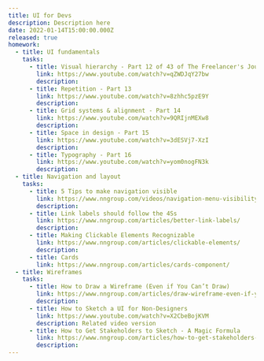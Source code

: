 ```yaml
---
title: UI for Devs
description: Description here
date: 2022-01-14T15:00:00.000Z
released: true
homework:
  - title: UI fundamentals
    tasks: 
      - title: Visual hierarchy - Part 12 of 43 of The Freelancer's Journey 
        link: https://www.youtube.com/watch?v=qZWDJqY27bw
        description: 
      - title: Repetition - Part 13
        link: https://www.youtube.com/watch?v=8zhhc5pzE9Y
        description: 
      - title: Grid systems & alignment - Part 14
        link: https://www.youtube.com/watch?v=9QRIjnMEXw8
        description: 
      - title: Space in design - Part 15
        link: https://www.youtube.com/watch?v=3dESVj7-XzI
        description: 
      - title: Typography - Part 16
        link: https://www.youtube.com/watch?v=yom0nogFN3k
        description: 
  - title: Navigation and layout
    tasks:
      - title: 5 Tips to make navigation visible
        link: https://www.nngroup.com/videos/navigation-menu-visibility/
        description: 
      - title: Link labels should follow the 4Ss
        link: https://www.nngroup.com/articles/better-link-labels/
        description: 
      - title: Making Clickable Elements Recognizable
        link: https://www.nngroup.com/articles/clickable-elements/
        description: 
      - title: Cards
        link: https://www.nngroup.com/articles/cards-component/
  - title: Wireframes
    tasks:
      - title: How to Draw a Wireframe (Even if You Can’t Draw)
        link: https://www.nngroup.com/articles/draw-wireframe-even-if-you-cant-draw/
        description: 
      - title: How to Sketch a UI for Non-Designers
        link: https://www.youtube.com/watch?v=X2CbeBojKVM
        description: Related video version
      - title: How to Get Stakeholders to Sketch - A Magic Formula
        link: https://www.nngroup.com/articles/how-to-get-stakeholders-to-sketch/
        description: 
---
```


<home-work :home-work="homework">
</home-work>

